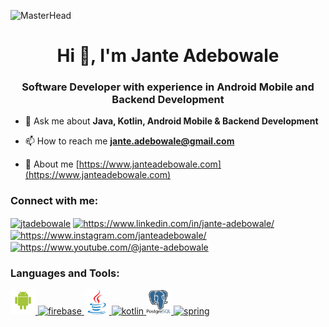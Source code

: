 ![MasterHead](https://yt3.googleusercontent.com/FnIowL-Qrsr09QJ-83RDZdwILyF3zRVuMd-bzaSBN-0mF5JvTbe0gDG7RaN80xYQjdHLvLEl=w2276-fcrop64=1,00005a57ffffa5a8-k-c0xffffffff-no-nd-rj)
<h1 align="center">Hi 👋, I'm Jante Adebowale</h1>
<h3 align="center">Software Developer with experience in Android Mobile and Backend Development</h3>

- 💬 Ask me about **Java, Kotlin, Android Mobile & Backend Development**

- 📫 How to reach me **jante.adebowale@gmail.com**

- 📄 About me [https://www.janteadebowale.com](https://www.janteadebowale.com)

<h3 align="left">Connect with me:</h3>
<p align="left">
<a href="https://twitter.com/jtadebowale" target="blank"><img align="center" src="https://raw.githubusercontent.com/rahuldkjain/github-profile-readme-generator/master/src/images/icons/Social/twitter.svg" alt="jtadebowale" height="30" width="40" /></a>
<a href="https://www.linkedin.com/in/jante-adebowale/" target="blank"><img align="center" src="https://raw.githubusercontent.com/rahuldkjain/github-profile-readme-generator/master/src/images/icons/Social/linked-in-alt.svg" alt="https://www.linkedin.com/in/jante-adebowale/" height="30" width="40" /></a>
<a href="https://www.instagram.com/janteadebowale/" target="blank"><img align="center" src="https://raw.githubusercontent.com/rahuldkjain/github-profile-readme-generator/master/src/images/icons/Social/instagram.svg" alt="https://www.instagram.com/janteadebowale/" height="30" width="40" /></a>
<a href="https://www.youtube.com/@jante-adebowale" target="blank"><img align="center" src="https://raw.githubusercontent.com/rahuldkjain/github-profile-readme-generator/master/src/images/icons/Social/youtube.svg" alt="https://www.youtube.com/@jante-adebowale" height="30" width="40" /></a>
</p>

<h3 align="left">Languages and Tools:</h3>
<p align="left"> <a href="https://developer.android.com" target="_blank" rel="noreferrer"> <img src="https://raw.githubusercontent.com/devicons/devicon/master/icons/android/android-original-wordmark.svg" alt="android" width="40" height="40"/> </a> <a href="https://firebase.google.com/" target="_blank" rel="noreferrer"> <img src="https://www.vectorlogo.zone/logos/firebase/firebase-icon.svg" alt="firebase" width="40" height="40"/> </a> <a href="https://www.java.com" target="_blank" rel="noreferrer"> <img src="https://raw.githubusercontent.com/devicons/devicon/master/icons/java/java-original.svg" alt="java" width="40" height="40"/> </a> <a href="https://kotlinlang.org" target="_blank" rel="noreferrer"> <img src="https://www.vectorlogo.zone/logos/kotlinlang/kotlinlang-icon.svg" alt="kotlin" width="40" height="40"/> </a> <a href="https://www.postgresql.org" target="_blank" rel="noreferrer"> <img src="https://raw.githubusercontent.com/devicons/devicon/master/icons/postgresql/postgresql-original-wordmark.svg" alt="postgresql" width="40" height="40"/> </a> <a href="https://spring.io/" target="_blank" rel="noreferrer"> <img src="https://www.vectorlogo.zone/logos/springio/springio-icon.svg" alt="spring" width="40" height="40"/> </a> </p>

